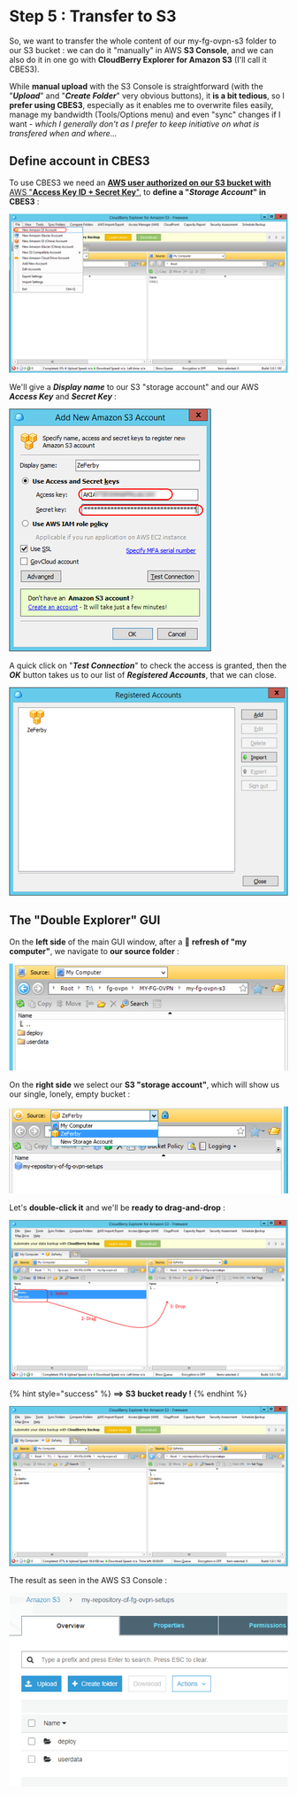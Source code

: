 # Step 5 : Transfer to S3

So, we want to transfer the whole content of our my-fg-ovpn-s3 folder to our S3 bucket : we can do it "manually" in AWS **S3 Console**, and we can also do it in one go with **CloudBerry Explorer for Amazon S3** \(I'll call it CBES3\).

While **manual upload** with the S3 Console is straightforward \(with the "_**Upload**_" and "_**Create Folder**_" very obvious buttons\), it **is a bit tedious**, so I **prefer using CBES3**, especially as it enables me to overwrite files easily, manage my bandwidth \(Tools/Options menu\) and even "sync" changes if I want - _which I generally don't as I prefer to keep initiative on what is transfered when and where..._

## Define account in CBES3

To use CBES3 we need an [**AWS user authorized on our S3 bucket with** AWS "**Access Key ID + Secret Key**"](../appendixes/aws-user-with-api-keys.md), to **define a "**_**Storage Account**_**" in CBES3** :

![](../.gitbook/assets/image%20%287%29.png)

We'll give a _**Display name**_ to our S3 "storage account" and our AWS _**Access Key**_ and _**Secret Key**_ :

![](../.gitbook/assets/image%20%28139%29.png)

A quick click on "_**Test Connection**_" to check the access is granted, then the _**OK**_ button takes us to our list of _**Registered Accounts**_, that we can close.

![](../.gitbook/assets/image%20%2866%29.png)

## The "Double Explorer" GUI

On the **left side** of the main GUI window, after a 🔄 **refresh of "my computer"**, we navigate to **our source folder** :

![](../.gitbook/assets/image%20%28163%29.png)

On the **right side** we select our **S3 "storage account"**, which will show us our single, lonely, empty bucket :

![](../.gitbook/assets/image%20%284%29.png)

Let's **double-click it** and we'll be **ready to drag-and-drop** :

![](../.gitbook/assets/image%20%2845%29.png)

{% hint style="success" %}
**==&gt; S3 bucket ready !**
{% endhint %}

![](../.gitbook/assets/image%20%28120%29.png)

The result as seen in the AWS S3 Console :

![](../.gitbook/assets/image%20%28151%29.png)







